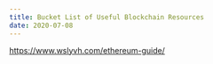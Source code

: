 ```yaml
---
title: Bucket List of Useful Blockchain Resources
date: 2020-07-08
---
```


https://www.wslyvh.com/ethereum-guide/
